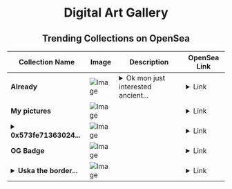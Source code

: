 <div align="center">

# Digital Art Gallery

## Trending Collections on OpenSea

| Collection Name                       | Image                                                                                     | Description                       | OpenSea Link                                                                                          |
|---------------------------------------|-------------------------------------------------------------------------------------------|-----------------------------------|--------------------------------------------------------------------------------------------------------|
| **Already** | ![Image](https://i.seadn.io/s/raw/files/538f331ed3c0c2b22d434166eea734d8.jpg?w=500&auto=format?w=200&auto=format) | <details><summary>Ok mon just interested ancient...</summary>Ok mon just interested ancient idle</details> | <details><summary>Link</summary>[Already](https://opensea.io/collection/already-16)</details> |
| **My pictures** | ![Image](https://i.seadn.io/s/raw/files/56f0e373db2be8350d1e3f5fda159cde.jpg?w=500&auto=format?w=200&auto=format) |  | <details><summary>Link</summary>[My pictures](https://opensea.io/collection/my-pictures-26)</details> |
| **<details><summary>0x573fe71363024...</summary>0x573fe713630247745d9c38c73966d4920b6855ef</details>** | ![Image](https://i.seadn.io/s/raw/files/662371d5e0a8665a35b37f8206b4c8fe.jpg?w=500&auto=format?w=200&auto=format) |  | <details><summary>Link</summary>[0x573fe713630247745d9c38c73966d4920b6855ef](https://opensea.io/collection/0x573fe713630247745d9c38c73966d4920b6855ef)</details> |
| **OG Badge** | ![Image](https://i.seadn.io/s/raw/files/e901daa570a24e8bae36d47d21fca853.png?w=500&auto=format?w=200&auto=format) |  | <details><summary>Link</summary>[OG Badge](https://opensea.io/collection/og-badge-1)</details> |
| **<details><summary>Uska the border...</summary>Uska the border Collie</details>** | ![Image](https://i.seadn.io/s/raw/files/ac525ca0e048abe964a92cd18cc73000.png?w=500&auto=format?w=200&auto=format) |  | <details><summary>Link</summary>[Uska the border Collie](https://opensea.io/collection/uska-the-border-collie)</details> |

</div>
